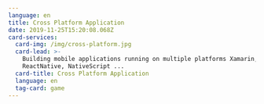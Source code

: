 ```yaml
---
language: en
title: Cross Platform Application
date: 2019-11-25T15:20:08.068Z
card-services:
  card-img: /img/cross-platform.jpg
  card-lead: >-
    Building mobile applications running on multiple platforms Xamarin, Ionic,
    ReactNative, NativeScript ...
  card-title: Cross Platform Application
  language: en
  tag-card: game
---
```


